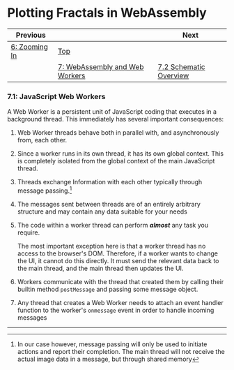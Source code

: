 # Plotting Fractals in WebAssembly

| Previous | | Next
|---|---|---
| [6: Zooming In](../../06%20Zoom%20Image/) | [Top](/2021/12/07/plotting-fractals-in-webassembly.html) |
| | [7: WebAssembly and Web Workers](../) | [7.2 Schematic Overview](../02/)

### 7.1: JavaScript Web Workers

A Web Worker is a persistent unit of JavaScript coding that executes in a background thread.  This immediately has several important consequences:

1. Web Worker threads behave both in parallel with, and asynchronously from, each other.
1. Since a worker runs in its own thread, it has its own global context.  This is completely isolated from the global context of the main JavaScript thread.
1. Threads exchange Information with each other typically through message passing.[^1]
1. The messages sent between threads are of an entirely arbitrary structure and may contain any data suitable for your needs
1. The code within a worker thread can perform ***almost*** any task you require.

   The most important exception here is that a worker thread has no access to the browser's DOM.  Therefore, if a worker wants to change the UI, it cannot do this directly.  It must send the relevant data back to the main thread, and the main thread then updates the UI.
1. Workers communicate with the thread that created them by calling their builtin method `postMessage` and passing some message object.
1. Any thread that creates a Web Worker needs to attach an event handler function to the worker's `onmessage` event in order to handle incoming messages


---
[^1]: In our case however, message passing will only be used to initiate actions and report their completion.  The main thread will not receive the actual image data in a message, but through shared memory
